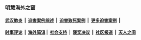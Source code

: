 
### 明慧海外之窗

####  [武汉肺炎](indexes/365.md?t=03261401) &nbsp;|&nbsp;  [迫害案例综述](indexes/328.md?t=03261401) &nbsp;|&nbsp; [迫害致死案例](indexes/277.md?t=03261401)  &nbsp;|&nbsp; [更多迫害案例](indexes/81.md?t=03261401)  &nbsp;|&nbsp; 
####  [时事评论](indexes/19.md?t=03261401) &nbsp;|&nbsp; [海外简讯](indexes/245.md?t=03261401)&nbsp;|&nbsp;  [社会支持](indexes/140.md?t=03261401) &nbsp;|&nbsp; [褒奖决议](indexes/282.md?t=03261401) &nbsp;|&nbsp; [社区报道](indexes/91.md?t=03261401)  &nbsp;|&nbsp; [天人之间](indexes/78.md?t=03261401) 


